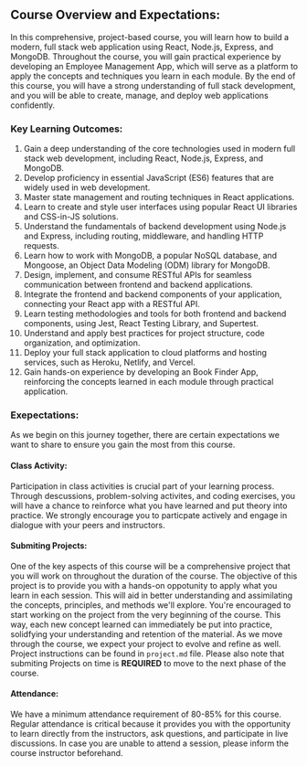 ## Course Overview and Expectations:

In this comprehensive, project-based course, you will learn how to build a modern, full stack web application using React, Node.js, Express, and MongoDB. Throughout the course, you will gain practical experience by developing an Employee Management App, which will serve as a platform to apply the concepts and techniques you learn in each module. By the end of this course, you will have a strong understanding of full stack development, and you will be able to create, manage, and deploy web applications confidently.

### Key Learning Outcomes:

1. Gain a deep understanding of the core technologies used in modern full stack web development, including React, Node.js, Express, and MongoDB.
2. Develop proficiency in essential JavaScript (ES6) features that are widely used in web development.
3. Master state management and routing techniques in React applications.
4. Learn to create and style user interfaces using popular React UI libraries and CSS-in-JS solutions.
5. Understand the fundamentals of backend development using Node.js and Express, including routing, middleware, and handling HTTP requests.
6. Learn how to work with MongoDB, a popular NoSQL database, and Mongoose, an Object Data Modeling (ODM) library for MongoDB.
7. Design, implement, and consume RESTful APIs for seamless communication between frontend and backend applications.
8. Integrate the frontend and backend components of your application, connecting your React app with a RESTful API.
9. Learn testing methodologies and tools for both frontend and backend components, using Jest, React Testing Library, and Supertest.
10. Understand and apply best practices for project structure, code organization, and optimization.
11. Deploy your full stack application to cloud platforms and hosting services, such as Heroku, Netlify, and Vercel.
12. Gain hands-on experience by developing an Book Finder App, reinforcing the concepts learned in each module through practical application.

### Exepectations:

As we begin on this journey together, there are certain expectations we want to share to ensure you gain the most from this course.

#### Class Activity:

Participation in class activities is crucial part of your learning process. Through descussions, problem-solving activites, and coding exercises, you will have a chance to reinforce what you have learned and put theory into practice. We strongly encourage you to particpate actively and engage in dialogue with your peers and instructors.

#### Submiting Projects:

One of the key aspects of this course will be a comprehensive project that you will work on throughout the duration of the course. The objective of this project is to provide you with a hands-on oppotunity to apply what you learn in each session. This will aid in better understanding and assimilating the concepts, principles, and methods we'll explore. You're encouraged to start working on the project from the very beginning of the course. This way, each new concept learned can immediately be put into practice, solidfying your understanding and retention of the material. As we move through the course, we expect your project to evolve and refine as well. Project instructions can be found in `project.md` file. Please also note that submiting Projects on time is **REQUIRED** to move to the next phase of the course.

#### Attendance:

We have a minimum attendance requirement of 80-85% for this course. Regular attendance is critical because it provides you with the opportunity to learn directly from the instructors, ask questions, and participate in live discussions. In case you are unable to attend a session, please inform the course instructor beforehand.
